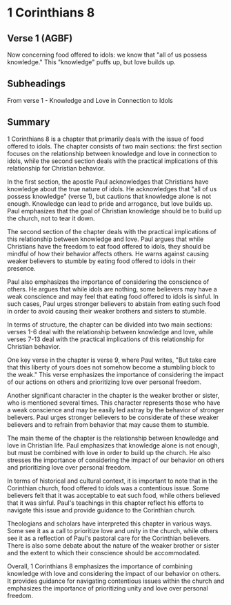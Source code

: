 # 1 Corinthians 8

## Verse 1 (AGBF)

Now concerning food offered to idols: we know that "all of us possess knowledge." This "knowledge" puffs up, but love builds up.

## Subheadings

From verse 1 - Knowledge and Love in Connection to Idols

## Summary

1 Corinthians 8 is a chapter that primarily deals with the issue of food offered to idols. The chapter consists of two main sections: the first section focuses on the relationship between knowledge and love in connection to idols, while the second section deals with the practical implications of this relationship for Christian behavior.

In the first section, the apostle Paul acknowledges that Christians have knowledge about the true nature of idols. He acknowledges that "all of us possess knowledge" (verse 1), but cautions that knowledge alone is not enough. Knowledge can lead to pride and arrogance, but love builds up. Paul emphasizes that the goal of Christian knowledge should be to build up the church, not to tear it down.

The second section of the chapter deals with the practical implications of this relationship between knowledge and love. Paul argues that while Christians have the freedom to eat food offered to idols, they should be mindful of how their behavior affects others. He warns against causing weaker believers to stumble by eating food offered to idols in their presence.

Paul also emphasizes the importance of considering the conscience of others. He argues that while idols are nothing, some believers may have a weak conscience and may feel that eating food offered to idols is sinful. In such cases, Paul urges stronger believers to abstain from eating such food in order to avoid causing their weaker brothers and sisters to stumble.

In terms of structure, the chapter can be divided into two main sections: verses 1-6 deal with the relationship between knowledge and love, while verses 7-13 deal with the practical implications of this relationship for Christian behavior.

One key verse in the chapter is verse 9, where Paul writes, "But take care that this liberty of yours does not somehow become a stumbling block to the weak." This verse emphasizes the importance of considering the impact of our actions on others and prioritizing love over personal freedom.

Another significant character in the chapter is the weaker brother or sister, who is mentioned several times. This character represents those who have a weak conscience and may be easily led astray by the behavior of stronger believers. Paul urges stronger believers to be considerate of these weaker believers and to refrain from behavior that may cause them to stumble.

The main theme of the chapter is the relationship between knowledge and love in Christian life. Paul emphasizes that knowledge alone is not enough, but must be combined with love in order to build up the church. He also stresses the importance of considering the impact of our behavior on others and prioritizing love over personal freedom.

In terms of historical and cultural context, it is important to note that in the Corinthian church, food offered to idols was a contentious issue. Some believers felt that it was acceptable to eat such food, while others believed that it was sinful. Paul's teachings in this chapter reflect his efforts to navigate this issue and provide guidance to the Corinthian church.

Theologians and scholars have interpreted this chapter in various ways. Some see it as a call to prioritize love and unity in the church, while others see it as a reflection of Paul's pastoral care for the Corinthian believers. There is also some debate about the nature of the weaker brother or sister and the extent to which their conscience should be accommodated.

Overall, 1 Corinthians 8 emphasizes the importance of combining knowledge with love and considering the impact of our behavior on others. It provides guidance for navigating contentious issues within the church and emphasizes the importance of prioritizing unity and love over personal freedom.